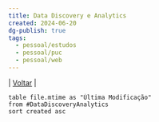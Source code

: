 ```yaml
---
title: Data Discovery e Analytics
created: 2024-06-20
dg-publish: true
tags:
  - pessoal/estudos
  - pessoal/puc
  - pessoal/web
---
```

| [Voltar](index) |
```dataview
table file.mtime as "Última Modificação"
from #DataDiscoveryAnalytics
sort created asc
```
